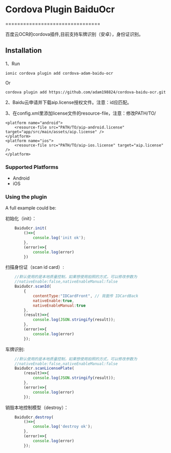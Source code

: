 # Cordova Plugin BaiduOcr
================================

百度云OCR的cordova插件,目前支持车牌识别（安卓），身份证识别。



## Installation


1、Run

    ionic cordova plugin add cordova-adam-baidu-ocr

Or

    cordova plugin add https://github.com/adam198824/cordova-baidu-ocr.git

2、Baidu云申请并下载aip.license授权文件。注意：id应匹配。

3、在config.xml里添加license文件的resource-file，注意：修改PATH/TO/

    <platform name="android">
        <resource-file src="PATH/TO/aip-android.license" target="app/src/main/assets/aip.license" />
    </platform>
    <platform name="ios">
        <resource-file src="PATH/TO/aip-ios.license" target="aip.license" />
    </platform>

### Supported Platforms

- Android
- iOS


### Using the plugin ###

A full example could be:

初始化（init）：
```js
    BaiduOcr.init(
        ()=>{
            console.log('init ok');
        },
        (error)=>{
            console.log(error)
        })
```
扫描身份证（scan id card）:
```js
    //默认使用的是本地质量控制，如果想使用拍照的方式，可以修改参数为
    //nativeEnable:false,nativeEnableManual:false
    BaiduOcr.scanId(
        {
            contentType:"IDCardFront", // 背面传 IDCardBack
            nativeEnable:true,
            nativeEnableManual:true
        },
        (result)=>{
            console.log(JSON.stringify(result));
        },
        (error)=>{
            console.log(error)
        });
```
车牌识别:
```js
    //默认使用的是本地质量控制，如果想使用拍照的方式，可以修改参数为
    //nativeEnable:false,nativeEnableManual:false
    BaiduOcr.scanLicensePlate(
        (result)=>{
            console.log(JSON.stringify(result));
        },
        (error)=>{
            console.log(error)
        });
```
销毁本地控制模型（destroy）：
```js
    BaiduOcr.destroy(
        ()=>{
            console.log('destroy ok');
        },
        (error)=>{
            console.log(error)
        });
```
